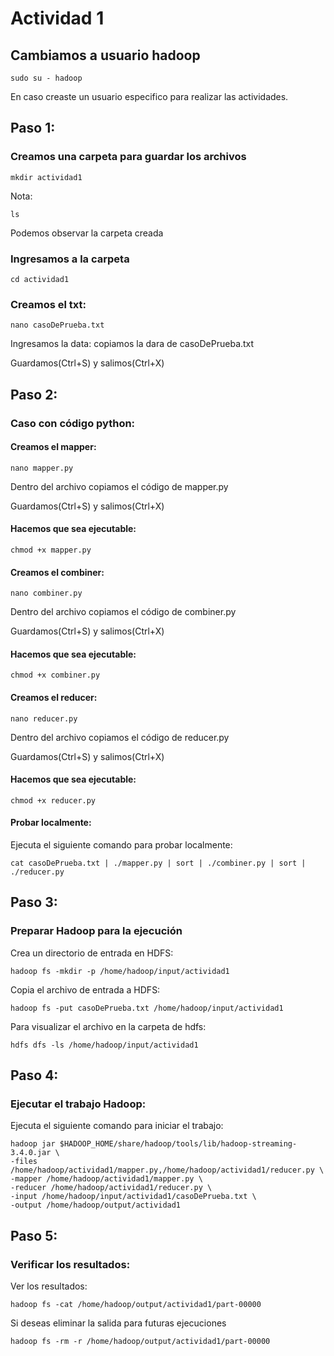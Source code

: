 # Actividad 1

## Cambiamos a usuario hadoop
```
sudo su - hadoop
```
En caso creaste un usuario especifico para realizar las actividades.

## Paso 1:

### Creamos una carpeta para guardar los archivos
```
mkdir actividad1
```

Nota: 
```
ls
```
Podemos observar la carpeta creada

### Ingresamos a la carpeta
```
cd actividad1
```

### Creamos el txt:
```
nano casoDePrueba.txt
```

Ingresamos la data: copiamos la dara de casoDePrueba.txt

Guardamos(Ctrl+S) y salimos(Ctrl+X)

## Paso 2:
### Caso con código python:
#### Creamos el mapper:
```
nano mapper.py
```

Dentro del archivo copiamos el código de mapper.py

Guardamos(Ctrl+S) y salimos(Ctrl+X)

#### Hacemos que sea ejecutable:
```
chmod +x mapper.py
```

#### Creamos el combiner:
```
nano combiner.py
```

Dentro del archivo copiamos el código de combiner.py

Guardamos(Ctrl+S) y salimos(Ctrl+X)

#### Hacemos que sea ejecutable:
```
chmod +x combiner.py
```

#### Creamos el reducer:
```
nano reducer.py
```

Dentro del archivo copiamos el código de reducer.py

Guardamos(Ctrl+S) y salimos(Ctrl+X)

#### Hacemos que sea ejecutable:
```
chmod +x reducer.py
```

#### Probar localmente:

Ejecuta el siguiente comando para probar localmente:
```
cat casoDePrueba.txt | ./mapper.py | sort | ./combiner.py | sort | ./reducer.py
```

## Paso 3:

### Preparar Hadoop para la ejecución

Crea un directorio de entrada en HDFS:
```
hadoop fs -mkdir -p /home/hadoop/input/actividad1
```

Copia el archivo de entrada a HDFS:
```
hadoop fs -put casoDePrueba.txt /home/hadoop/input/actividad1
```

Para visualizar el archivo en la carpeta de hdfs:
```
hdfs dfs -ls /home/hadoop/input/actividad1
```

## Paso 4:

### Ejecutar el trabajo Hadoop:

Ejecuta el siguiente comando para iniciar el trabajo:
```
hadoop jar $HADOOP_HOME/share/hadoop/tools/lib/hadoop-streaming-3.4.0.jar \
-files /home/hadoop/actividad1/mapper.py,/home/hadoop/actividad1/reducer.py \
-mapper /home/hadoop/actividad1/mapper.py \
-reducer /home/hadoop/actividad1/reducer.py \
-input /home/hadoop/input/actividad1/casoDePrueba.txt \
-output /home/hadoop/output/actividad1
```

## Paso 5:
### Verificar los resultados:

Ver los resultados:
```
hadoop fs -cat /home/hadoop/output/actividad1/part-00000
```
Si deseas eliminar la salida para futuras ejecuciones
```
hadoop fs -rm -r /home/hadoop/output/actividad1/part-00000
```
